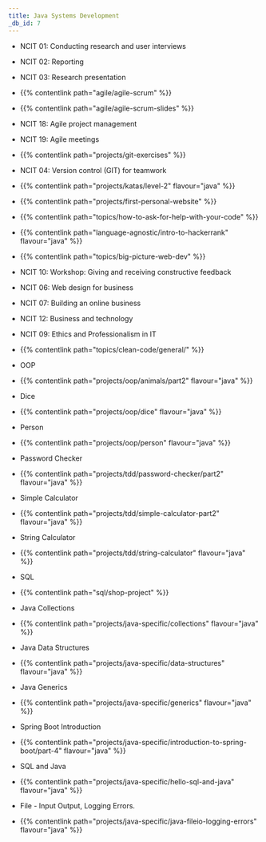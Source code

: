 ```yaml
---
title: Java Systems Development
_db_id: 7
---
```


- NCIT 01: Conducting research and user interviews
- NCIT 02: Reporting
- NCIT 03: Research presentation
- {{% contentlink path="agile/agile-scrum" %}}
- {{% contentlink path="agile/agile-scrum-slides" %}}
- NCIT 18: Agile project management
- NCIT 19: Agile meetings
- {{% contentlink path="projects/git-exercises" %}}
- NCIT 04: Version control (GIT) for teamwork
- {{% contentlink path="projects/katas/level-2" flavour="java" %}}
- {{% contentlink path="projects/first-personal-website" %}}
- {{% contentlink path="topics/how-to-ask-for-help-with-your-code" %}}
- {{% contentlink path="language-agnostic/intro-to-hackerrank" flavour="java" %}}

- {{% contentlink path="topics/big-picture-web-dev" %}}

- NCIT 10: Workshop: Giving and receiving constructive feedback
- NCIT 06: Web design for business
- NCIT 07: Building an online business
- NCIT 12: Business and technology
- NCIT 09: Ethics and Professionalism in IT
- {{% contentlink path="topics/clean-code/general/" %}}

- OOP
- {{% contentlink path="projects/oop/animals/part2" flavour="java" %}}
- Dice
- {{% contentlink path="projects/oop/dice" flavour="java" %}}
- Person
- {{% contentlink path="projects/oop/person" flavour="java" %}}
- Password Checker
- {{% contentlink path="projects/tdd/password-checker/part2" flavour="java" %}}
- Simple Calculator
- {{% contentlink path="projects/tdd/simple-calculator-part2" flavour="java" %}}
- String Calculator
- {{% contentlink path="projects/tdd/string-calculator" flavour="java" %}}
- SQL
- {{% contentlink path="sql/shop-project" %}}

* Java Collections
* {{% contentlink path="projects/java-specific/collections" flavour="java" %}}
* Java Data Structures
* {{% contentlink path="projects/java-specific/data-structures" flavour="java" %}}
* Java Generics
* {{% contentlink path="projects/java-specific/generics" flavour="java" %}}

* Spring Boot Introduction
* {{% contentlink path="projects/java-specific/introduction-to-spring-boot/part-4" flavour="java" %}}
* SQL and Java
* {{% contentlink path="projects/java-specific/hello-sql-and-java" flavour="java" %}}
* File - Input Output, Logging Errors.
* {{% contentlink path="projects/java-specific/java-fileio-logging-errors" flavour="java" %}}
